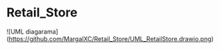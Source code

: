 # Retail_Store
![UML diagarama] (https://github.com/MargalXC/Retail_Store/UML_RetailStore.drawio.png)
